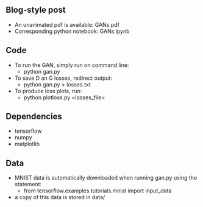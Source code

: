 ## Blog-style post
- An unanimated pdf is available: GANs.pdf
- Corresponding python notebook: GANs.ipynb

## Code
- To run the GAN, simply run on command line:
	- python gan.py
- To save D an G losses, redirect output:
	- python gan.py > losses.txt
- To produce loss plots, run:
	- python plotloss.py <losses_file>

## Dependencies
- tensorflow
- numpy
- matplotlib

## Data
- MNIST data is automatically downloaded when running gan.py using the statement:
	- from tensorflow.examples.tutorials.mnist import input_data
- a copy of this data is stored in data/

